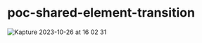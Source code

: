 # poc-shared-element-transition

![Kapture 2023-10-26 at 16 02 31](https://github.com/uffoltzl/poc-shared-element-transition/assets/61827376/e9c6397f-d91c-4014-ac8b-193abc1acdcb)


